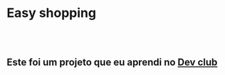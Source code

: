 <h1>Easy shopping</h1>
<br>
<br>
<h2>Este foi um projeto que eu aprendi no <a href="https://rodolfomori.com.br/devclub">Dev club</a></h2>
